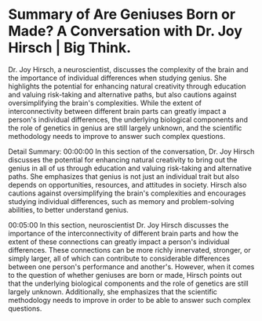 # Summary of Are Geniuses Born or Made? A Conversation with Dr. Joy Hirsch  | Big Think.

Dr. Joy Hirsch, a neuroscientist, discusses the complexity of the brain and the importance of individual differences when studying genius. She highlights the potential for enhancing natural creativity through education and valuing risk-taking and alternative paths, but also cautions against oversimplifying the brain's complexities. While the extent of interconnectivity between different brain parts can greatly impact a person's individual differences, the underlying biological components and the role of genetics in genius are still largely unknown, and the scientific methodology needs to improve to answer such complex questions.

Detail Summary: 
00:00:00
In this section of the conversation, Dr. Joy Hirsch discusses the potential for enhancing natural creativity to bring out the genius in all of us through education and valuing risk-taking and alternative paths. She emphasizes that genius is not just an individual trait but also depends on opportunities, resources, and attitudes in society. Hirsch also cautions against oversimplifying the brain's complexities and encourages studying individual differences, such as memory and problem-solving abilities, to better understand genius.

00:05:00
In this section, neuroscientist Dr. Joy Hirsch discusses the importance of the interconnectivity of different brain parts and how the extent of these connections can greatly impact a person's individual differences. These connections can be more richly innervated, stronger, or simply larger, all of which can contribute to considerable differences between one person's performance and another's. However, when it comes to the question of whether geniuses are born or made, Hirsch points out that the underlying biological components and the role of genetics are still largely unknown. Additionally, she emphasizes that the scientific methodology needs to improve in order to be able to answer such complex questions.

